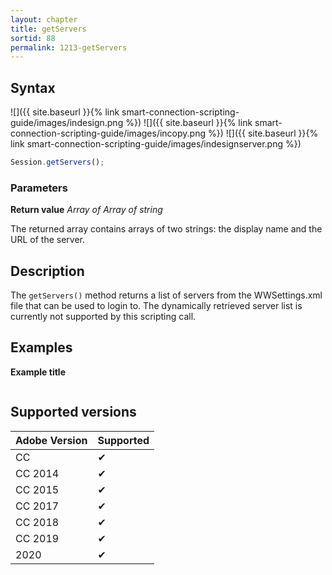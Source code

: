 ```yaml
---
layout: chapter
title: getServers
sortid: 88
permalink: 1213-getServers
---
```

## Syntax

![]({{ site.baseurl }}{% link smart-connection-scripting-guide/images/indesign.png %}) ![]({{ site.baseurl }}{% link smart-connection-scripting-guide/images/incopy.png %}) ![]({{ site.baseurl }}{% link smart-connection-scripting-guide/images/indesignserver.png %})
```javascript
Session.getServers();
```

### Parameters

**Return value** *Array of Array of string*

The returned array contains arrays of two strings: the display name and the URL of the server.

## Description

The `getServers()` method returns a list of servers from the WWSettings.xml file that can be used to login to. The dynamically retrieved server list is currently not supported by this scripting call.

## Examples

**Example title**

```javascript

```

## Supported versions

| Adobe Version | Supported |
|---------------|---------|
| CC            | ✔       |
| CC 2014       | ✔       |
| CC 2015       | ✔       |
| CC 2017       | ✔       |
| CC 2018       | ✔       |
| CC 2019       | ✔       |
| 2020          | ✔       |